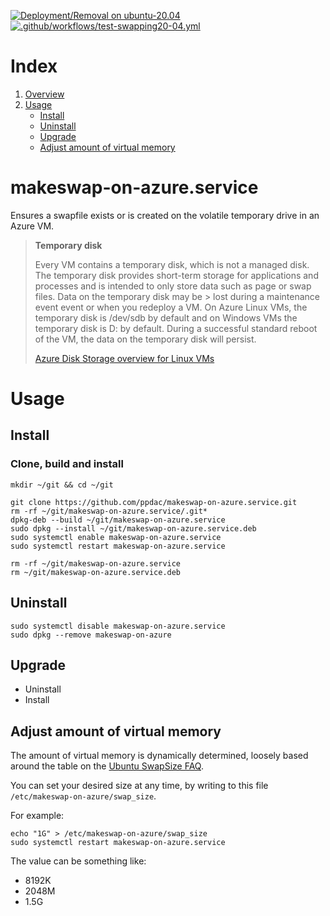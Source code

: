 [![Deployment/Removal on ubuntu-20.04](https://github.com/soyfrien/makeswap-on-azure.service/actions/workflows/deploy20-04.yml/badge.svg?branch=main)](https://github.com/soyfrien/makeswap-on-azure.service/actions/workflows/deploy20-04.yml) [![.github/workflows/test-swapping20-04.yml](https://github.com/soyfrien/makeswap-on-azure.service/actions/workflows/test-swapping20-04.yml/badge.svg?branch=main)](https://github.com/soyfrien/makeswap-on-azure.service/actions/workflows/test-swapping20-04.yml)

# Index
1. [Overview](#makeswap-on-azureservice)
2. [Usage](#usage)
   - [Install](#install)
   - [Uninstall](#uninstall)
   - [Upgrade](#upgrade)
   - [Adjust amount of virtual memory](#adjust-amount-of-virtual-memory)


# makeswap-on-azure.service
Ensures a swapfile exists or is created on the volatile temporary drive in an Azure VM.
> **Temporary disk**
>
> Every VM contains a temporary disk, which is not a managed disk. The temporary disk provides short-term storage for 
> applications and processes and is intended to only store data such as page or swap files. Data on the temporary disk 
> may be > lost during a maintenance event event or when you redeploy a VM. On Azure Linux VMs, the temporary disk is 
> /dev/sdb by default and on Windows VMs the temporary disk is D: by default. During a successful standard reboot of 
> the VM, the data on the temporary disk will persist.
>
> [Azure Disk Storage overview for Linux VMs](https://docs.microsoft.com/en-us/azure/virtual-machines/linux/managed-disks-overview?toc=%2Fazure%2Fvirtual-machines%2Flinux%2Ftoc.json#temporary-disk)


# Usage
## Install
### Clone, build and install
```
mkdir ~/git && cd ~/git

git clone https://github.com/ppdac/makeswap-on-azure.service.git
rm -rf ~/git/makeswap-on-azure.service/.git*
dpkg-deb --build ~/git/makeswap-on-azure.service
sudo dpkg --install ~/git/makeswap-on-azure.service.deb
sudo systemctl enable makeswap-on-azure.service
sudo systemctl restart makeswap-on-azure.service

rm -rf ~/git/makeswap-on-azure.service
rm ~/git/makeswap-on-azure.service.deb
```


## Uninstall
```
sudo systemctl disable makeswap-on-azure.service 
sudo dpkg --remove makeswap-on-azure
```


## Upgrade
 - Uninstall
 - Install


## Adjust amount of virtual memory
The amount of virtual memory is dynamically determined, loosely based around the table on the 
[Ubuntu SwapSize FAQ](https://help.ubuntu.com/community/SwapFaq#How_much_swap_do_I_need.3F).

You can set your desired size at any time, by writing to this file `/etc/makeswap-on-azure/swap_size`.

For example:
```
echo "1G" > /etc/makeswap-on-azure/swap_size
sudo systemctl restart makeswap-on-azure.service
```

The value can be something like:
  - 8192K
  - 2048M
  - 1.5G
